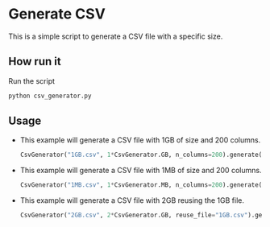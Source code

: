 # Generate CSV 
This is a simple script to generate a CSV file with a specific size.

## How run it

Run the script
```bash
python csv_generator.py
```

## Usage

- This example will generate a CSV file with 1GB of size and 200 columns.

    ```python
    CsvGenerator("1GB.csv", 1*CsvGenerator.GB, n_columns=200).generate()
    ```

- This example will generate a CSV file with 1MB of size and 200 columns.

    ```python
    CsvGenerator("1MB.csv", 1*CsvGenerator.MB, n_columns=200).generate()
    ```

- This example will generate a CSV file with 2GB reusing the 1GB file.

    ```python
    CsvGenerator("2GB.csv", 2*CsvGenerator.GB, reuse_file="1GB.csv").generate()
    ```